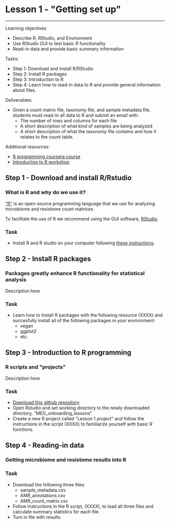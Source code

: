 # Lesson 1 - "Getting set up"
---
Learning objectives
* Describe R, RStudio, and Environment
* Use RStudio GUI to test basic R functionality
* Read-in data and provide basic summary information

Tasks:
* Step 1: Download and install R/RStudio
* Step 2: Install R packages
* Step 3: Introduction to R
* Step 4: Learn how to read-in data to R and provide general information about files.

Deliverables:
* Given a count matrix file, taxonomy file, and sample metadata file, students must read-in all data to R and submit an email with:
  * The number of rows and columns for each file
  * A short description of what kind of samples are being analyzed
  * A short description of what the taxonomy file contains and how it relates to the count table.

Additional resources:
  * [R programming coursera course](https://www.coursera.org/learn/r-programming)
  * [Introduction to R workshop](https://bioinformatics.ca/workshops/2018-introduction-to-R/)

## Step 1 - Download and install R/Rstudio
### What is R and why do we use it?
["R"](https://www.r-project.org/about.html) is an open-source programming language that we use for analyzing microbiome and resistome count matrices.

To facilitate the use of R we recommend using the GUI software, [RStudio](https://rstudio.com/).

### Task
* Install R and R studio on your computer following [these instructions](https://www.datacamp.com/community/tutorials/installing-R-windows-mac-ubuntu).


## Step 2 - Install R packages
### Packages greatly enhance R functionality for statistical analysis
Description here
### Task
* Learn how to install R packages with the following resource (XXXX) and succesfully install all of the following packages in your environment:
  * vegan
  * ggplot2
  * etc.

## Step 3 - Introduction to R programming
### R scripts and "projects"
Description here
### Task
* [Download this github repository](https://github.com/EnriqueDoster/MEG_onboarding_lessons)
* Open Rstudio and set working directory to the newly downloaded directory, "MEG_onboarding_lessons"
* Create a new R project called "Lesson 1 project" and follow the instructions in the script (XXXX) to familiarize yourself with basic R functions.


## Step 4 - Reading-in data
### Getting microbiome and resistome results into R

### Task
* Download the following three files:
  * sample_metadata.csv
  * AMR_annotations.csv
  * AMR_count_matrix.csv
* Follow instructions in the R script, (XXXX), to load all three files and calculate summary statistics for each file.
* Turn in file with results.



